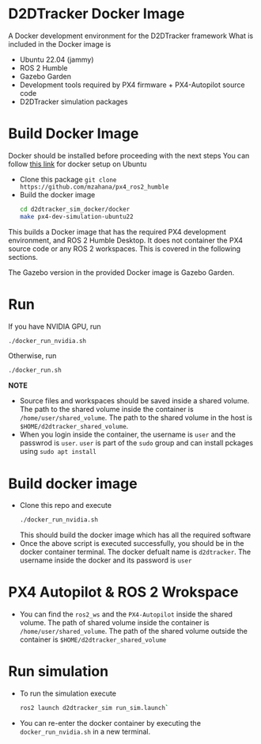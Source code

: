 # D2DTracker Docker Image
A Docker development environment for the D2DTracker framework
What is included in the Docker image is
* Ubuntu 22.04 (jammy)
* ROS 2 Humble
* Gazebo Garden
* Development tools required by PX4 firmware + PX4-Autopilot source code
* D2DTracker simulation packages

# Build Docker Image
Docker should be installed before proceeding with the next steps
You can follow [this link](https://docs.docker.com/engine/install/ubuntu/) for docker setup on Ubuntu

* Clone this package `git clone https://github.com/mzahana/px4_ros2_humble`
* Build the docker image
    ```bash 
    cd d2dtracker_sim_docker/docker
    make px4-dev-simulation-ubuntu22
    ```

This builds a Docker image that has the required PX4 development environment, and ROS 2 Humble Desktop. It does not container the PX4 source code or any ROS 2 workspaces. This is covered in the following sections.

The Gazebo version in the provided Docker image is Gazebo Garden.

# Run
If you have NVIDIA GPU, run
```bash
./docker_run_nvidia.sh
```
Otherwise, run
```bash
./docker_run.sh
```

**NOTE**

* Source files and workspaces should be saved inside a shared volume. The path to the shared volume inside the container is `/home/user/shared_volume`. The path to the shared volume in the host is `$HOME/d2dtracker_shared_volume`.
* When you login inside the container, the username is `user` and the passwrod is `user`. `user` is part of the `sudo` group and can install pckages using `sudo apt install`

# Build docker image
* Clone this repo and execute
    ```bash
    ./docker_run_nvidia.sh
    ```
    This should build the docker image which has all the required software
* Once the above script is executed successfully, you should be in the docker container terminal. The docker defualt name is `d2dtracker`. The username inside the docker and its password is `user`

# PX4 Autopilot & ROS 2 Wrokspace
* You can find the `ros2_ws` and the `PX4-Autopilot` inside the shared volume. The path of shared volume inside the container is `/home/user/shared_volume`. The path of the shared volume outside the container is `$HOME/d2dtracker_shared_volume`

# Run simulation
* To run the simulation execute
    ```bash
    ros2 launch d2dtracker_sim run_sim.launch`
    ```
* You can re-enter the docker container by executing the `docker_run_nvidia.sh` in a new terminal.